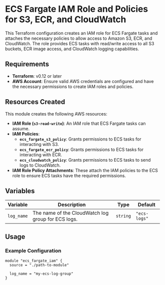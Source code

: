 # ECS Fargate IAM Role and Policies for S3, ECR, and CloudWatch

This Terraform configuration creates an IAM role for ECS Fargate tasks and attaches the necessary policies to allow access to Amazon S3, ECR, and CloudWatch. The role provides ECS tasks with read/write access to all S3 buckets, ECR image access, and CloudWatch logging capabilities.

## Requirements

- **Terraform**: v0.12 or later
- **AWS Account**: Ensure valid AWS credentials are configured and have the necessary permissions to create IAM roles and policies.

## Resources Created

This module creates the following AWS resources:

- **IAM Role (`s3-read-write`)**: An IAM role that ECS Fargate tasks can assume.
- **IAM Policies**:
  - **`ecs_fargate_s3_policy`**: Grants permissions to ECS tasks for interacting with S3.
  - **`ecs_fargate_ecr_policy`**: Grants permissions to ECS tasks for interacting with ECR.
  - **`ecs_cloudwatch_policy`**: Grants permissions to ECS tasks to send logs to CloudWatch.
- **IAM Role Policy Attachments**: These attach the IAM policies to the ECS role to ensure ECS tasks have the required permissions.

## Variables

| Variable               | Description                                                | Type       | Default          |
|------------------------|------------------------------------------------------------|------------|------------------|
| `log_name`             | The name of the CloudWatch log group for ECS logs.         | `string`   | `"ecs-logs"`     |

## Usage

### Example Configuration

```hcl
module "ecs_fargate_iam" {
  source = "./path-to-module"

  log_name = "my-ecs-log-group"
}

